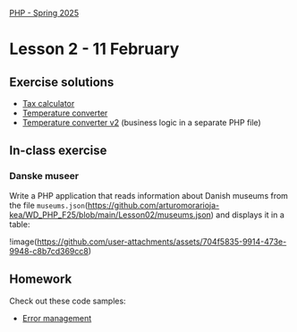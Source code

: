 [PHP - Spring 2025](https://github.com/arturomorarioja-kea/WD_PHP_F25/blob/main/README.md)

# Lesson 2 - 11 February

## Exercise solutions
- [Tax calculator](https://github.com/arturomorarioja/php_tax_calculator)
- [Temperature converter](https://github.com/arturomorarioja/php_temperature_converter)
- [Temperature converter v2](https://github.com/arturomorarioja/php_temperature_converter_v2) (business logic in a separate PHP file)

[--> 2 File management. Slides. Code sample. Demo magic constants. Show kea-it-degrees. In-class exercise (museums)]: #
[--> 3 PDO. Live sample. Import (https://www.mysqltutorial.org/getting-started-with-mysql/mysql-sample-database/)]: #

## In-class exercise

### Danske museer
Write a PHP application that reads information about Danish museums from the file `museums.json`(https://github.com/arturomorarioja-kea/WD_PHP_F25/blob/main/Lesson02/museums.json) and displays it in a table:

!image(https://github.com/user-attachments/assets/704f5835-9914-473e-9948-c8b7cd369cc8)

[Proposed solution(https://github.com/arturomorarioja/php_danske_museer)]: #

## Homework
Check out these code samples:
  - [Error management](https://github.com/arturomorarioja/php_error_management)
    
[  - File management(https://github.com/arturomorarioja/php_file_management)]: #
[  - KEA IT degrees(https://github.com/arturomorarioja/kea-it-degrees). It reads the information to display from a JSON file]: #

[Do the following exercises:]: #
[- Restaurant KEA. Add PHP to the code of the Restaurant KEA sample(https://github.com/arturomorarioja/kea_css_restaurant_solution) so that:]: #
[  - There is no redundant HTML code]: #
[  - When the user fills out and sends the contact form, the information is stored in a text file]: #
[  - Proposed solution(https://github.com/arturomorarioja/php_restaurant)]: #
[- Logger. Create a logger function `logFile()` that logs information to an HTML file with the following requirements]: #
[  - The log file will be in a directory called "log" in the root directory of the application]: #
[  - The name of the log file will be "log" plus the present date in yyyyMMdd format with extension ".htm" (e.g., "log_20250211.htm"). That is, there will be one log file per day to which every piece of information to log will be appended]: #
[  - The logging function will receive as parameters one or several strings or arrays of strings to log. Check out variadic functions in PHP(https://www.php.net/manual/en/functions.arguments.php#functions.variable-arg-list)]: #
[  - Each text to be logged will preceded by the date and time in the following format: "--- yyyy-MM-dd hh:mm:ss xM ---"]: #
[--> Fix the missing brackets in the sample below]: #
[  - E.g., if the user runs `logText('Message 1', 'Hello there', 'Further messages', 'One message', 'Another message', 'A further message');`, the information in `log20250210.htm`(https://github.com/arturomorarioja-kea/WD_PHP_F25/blob/main/Lesson02/log20250210.htm) will be logged]: #
[  - PHP functions and magic variables you may want to research for this exercise: `__DIR__`, `is_dir()`, `mkdir()`, `file_exists()`, `date()`, `time()`, `gettype()`]: #
[  - Proposed solution(https://github.com/arturomorarioja/php_logger)]: #
